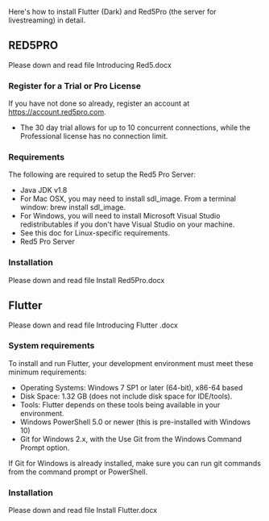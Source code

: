 Here's how to install Flutter (Dark) and Red5Pro (the server for livestreaming) in detail.

## RED5PRO

Please down and read file Introducing Red5.docx

### Register for a Trial or Pro License
If you have not done so already, register an account at https://account.red5pro.com.

* The 30 day trial allows for up to 10 concurrent connections, while the Professional license has no connection limit.

### Requirements
The following are required to setup the Red5 Pro Server:

 - Java JDK v1.8
 - For Mac OSX, you may need to install sdl_image. From a terminal window: brew install sdl_image.
 - For Windows, you will need to install Microsoft Visual Studio redistributables if you don't have Visual Studio on your machine.
 - See this doc for Linux-specific requirements.
 - Red5 Pro Server

### Installation

Please down and read file Install Red5Pro.docx 

## Flutter

Please down and read file Introducing Flutter .docx

### System requirements
To install and run Flutter, your development environment must meet these minimum requirements:

 - Operating Systems: Windows 7 SP1 or later (64-bit), x86-64 based
 - Disk Space: 1.32 GB (does not include disk space for IDE/tools).
 - Tools: Flutter depends on these tools being available in your environment.
 - Windows PowerShell 5.0 or newer (this is pre-installed with Windows 10)
 - Git for Windows 2.x, with the Use Git from the Windows Command Prompt option.

If Git for Windows is already installed, make sure you can run git commands from the command prompt or PowerShell.

### Installation

Please down and read file Install Flutter.docx 


